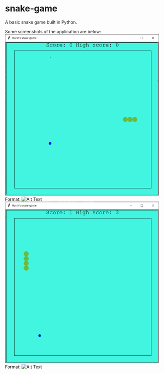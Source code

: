 # snake-game
A basic snake game built in Python.

Some screenshots of the application are below:
![Screenshot 1](https://github.com/harsh-kashyap-codes/snake-game/blob/main/game1.PNG) Format: ![Alt Text](url) 
![Screenshot 2](https://github.com/harsh-kashyap-codes/snake-game/blob/main/game2.PNG) Format: ![Alt Text](url) 
